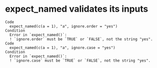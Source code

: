 # expect_named validates its inputs

    Code
      expect_named(c(a = 1), "a", ignore.order = "yes")
    Condition
      Error in `expect_named()`:
      ! `ignore.order` must be `TRUE` or `FALSE`, not the string "yes".
    Code
      expect_named(c(a = 1), "a", ignore.case = "yes")
    Condition
      Error in `expect_named()`:
      ! `ignore.case` must be `TRUE` or `FALSE`, not the string "yes".

